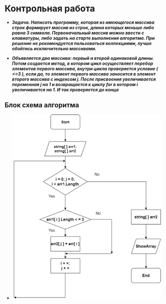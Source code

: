 # Контрольная работа #

* __*Задача. Написать программу, которая из имеющегося массива строк формирует массив из строк, длина которых меньше либо равна 3 символа.
Первоначальный массив можно ввести с клавиатуры, либо задать на старте выполнения алгоритма. При решение не рекомендуется пользоваться коллекциями,
лучше обойтись исключительно массивами.*__

* __*Объявляется два массива: первый и второй одинаковой длины. Потом создается метод, в котором цикл осуществляет перебор элементов первого массива, внутри цикла проверяется условие ( <=3 ), если да, то элемент первого массива заносится в элемент второго массива с индексом j.  После присвоения увеличивается переменная j на 1 и возвращается к циклу for в котором i увеличивается на 1. И так проверяется до конца*__

## Блок схема алгоритма ##

* ![Блок-схема алгоритма](algorithm_scheme.png)
